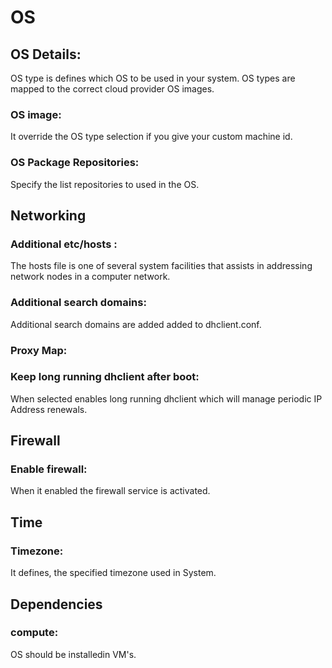 # OS

## OS Details:
OS type is defines which OS to be used in your system. OS types are mapped to the correct cloud provider OS images.

### OS image:
It override the OS type selection if you give your custom machine id.

### OS Package Repositories:
Specify the list repositories to used in the OS.

## Networking

### Additional etc/hosts :
The hosts file is one of several system facilities that assists in addressing network nodes in a computer network.

### Additional search domains:
Additional search domains are added added to dhclient.conf.

### Proxy Map:

### Keep long running dhclient after boot:
When selected enables long running dhclient which will manage periodic IP Address renewals.

## Firewall

### Enable firewall:
When it enabled the firewall service is activated.

## Time

### Timezone:
It defines, the specified timezone used in System.

## Dependencies

### compute:
OS should be installedin VM's.
